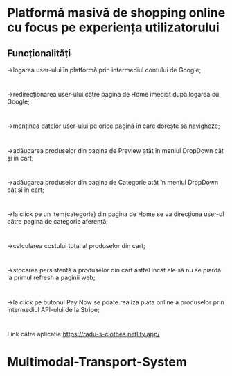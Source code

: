 # Platformă masivă de shopping online cu focus pe experiența utilizatorului

## Funcționalități
->logarea user-ului în platformă prin intermediul contului de Google;
#
->redirecționarea user-ului către pagina de Home imediat după logarea cu Google;
#
->menținea datelor user-ului pe orice pagină în care dorește să navigheze;
#
->adăugarea produselor din pagina de Preview atât în meniul DropDown cât și în cart;
#
->adăugarea produselor din pagina de Categorie atât în meniul DropDown cât și în cart;
#
->la click pe un item(categorie) din pagina de Home se va direcționa user-ul către pagina de categorie aferentă;
#
->calcularea costului total al produselor din cart;
#
->stocarea persistentă a produselor din cart astfel încât ele să nu se piardă la primul refresh a paginii web;
#
->la click pe butonul Pay Now se poate realiza plata online a produselor prin intermediul API-ului de la Stripe;
#
Link către aplicație:https://radu-s-clothes.netlify.app/





# Multimodal-Transport-System
